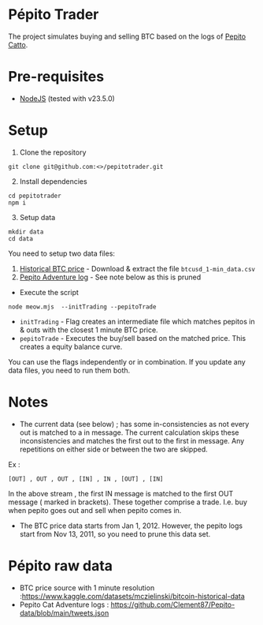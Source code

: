 # Pépito Trader

The project simulates buying and selling BTC based on the logs of [Pepito Catto](https://x.com/PepitoTheCat).

# Pre-requisites
- [NodeJS](https://nodejs.org/en/download) (tested with v23.5.0)

# Setup
1. Clone the repository

``` 
git clone git@github.com:<>/pepitotrader.git
```

2. Install dependencies
```
cd pepitotrader
npm i
```

3. Setup data 
```
mkdir data
cd data
```
You need to setup two data files:
1. [Historical BTC price](https://www.kaggle.com/datasets/mczielinski/bitcoin-historical-data) - Download & extract the file `btcusd_1-min_data.csv`
2. [Pepito Adventure log](https://github.com/Clement87/Pepito-data/blob/main/tweets.json) - See note below as this is pruned 

- Execute the script
```
node meow.mjs  --initTrading --pepitoTrade
```
- `initTrading` - Flag creates an intermediate file which matches pepitos in & outs with the closest 1 minute BTC price.
- `pepitoTrade` - Executes the buy/sell based on the matched price. This creates a equity balance curve.

You can use the flags independently or in combination. If you update any data files, you need to run them both.

# Notes
- The current data (see below) ; has some in-consistencies as not every out is matched to a in message.
The current calculation skips these inconsistencies and matches the first out to the first in message.
Any repetitions on either side or between the two are skipped.

Ex :
```
[OUT] , OUT , OUT , [IN] , IN , [OUT] , [IN]
```
In the above stream , the first IN message is matched to the first OUT message ( marked in brackets).
These together comprise a trade. I.e. buy when pepito goes out and sell when pepito comes in. 

- The BTC price data starts from Jan 1, 2012. However, the pepito logs start from Nov 13, 2011, so you need
to prune this data set.

# Pépito raw data
- BTC price source with 1 minute resolution :https://www.kaggle.com/datasets/mczielinski/bitcoin-historical-data
- Pepito Cat Adventure logs : https://github.com/Clement87/Pepito-data/blob/main/tweets.json
